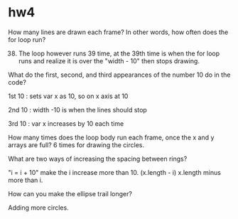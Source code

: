 # hw4

How many lines are drawn each frame? In other words, how often does the for loop run?
 
 38. The loop however runs 39 time, at the 39th time is when the for loop runs and
 realize it is over the "width - 10" then stops drawing.
 
What do the first, second, and third appearances of the number 10 do in the code?

1st 10 : sets var x as 10, so on x axis at 10

2nd 10 : width -10 is when the lines should stop

3rd 10 : var x increases by 10 each time 




How many times does the loop body run each frame, once the x and y arrays are full?
6 times for drawing the circles.

What are two ways of increasing the spacing between rings?

"i = i + 10" make the i increase more than 10.
(x.length - i)  x.length minus more than i.

How can you make the ellipse trail longer?

Adding more circles.
